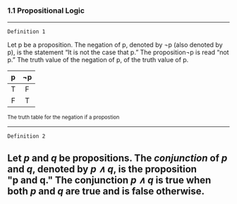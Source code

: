 ### 1.1 Propositional Logic

---
`Definition 1`

Let p be a proposition. The negation of p, denoted by ¬p (also denoted by p), is the statement
“It is not the case that p.”
The proposition¬p is read “not p.” The truth value of the negation of p,
of the truth value of p.

|p|¬p |
|:---:|:---:|
|T|F|
|F|T|

<sub>The truth table for the negation if a propostion</sub>

---

`Definition 2`

Let *p* and *q* be propositions. The *conjunction* of *p* and *q*, denoted by *p ∧ q*, is the proposition  
**"p and q."** The conjunction *p ∧ q* is true when both *p* and *q* are true and is false otherwise.
---

